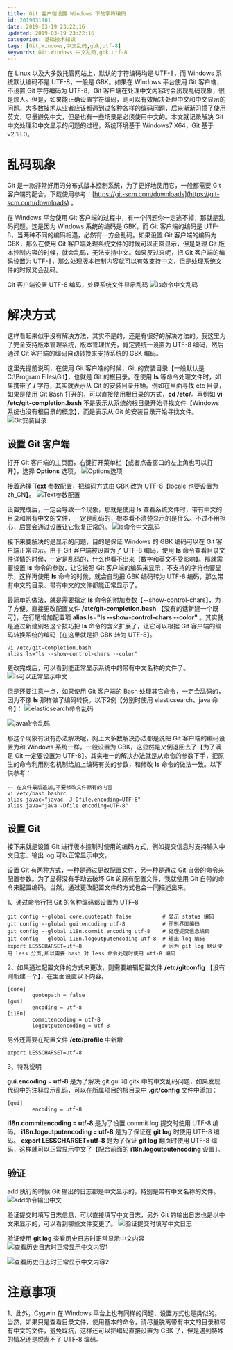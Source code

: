 ```yaml
---
title: Git 客户端设置 Windows 下的字符编码
id: 2019031901
date: 2019-03-19 23:22:16
updated: 2019-03-19 23:22:16
categories: 基础技术知识
tags: [Git,Windows,中文乱码,gbk,utf-8]
keywords: Git,Windows,中文乱码,gbk,utf-8
---
```



在 Linux 以及大多数托管网站上，默认的字符编码均是 UTF-8，而 Windows 系统默认编码不是 UTF-8，一般是 GBK。如果在 Windows 平台使用 Git 客户端，不设置 Git 字符编码为 UTF-8，Git 客户端在处理中文内容时会出现乱码现象，很是烦人。但是，如果能正确设置字符编码，则可以有效解决处理中文和中文显示的问题。大多数技术从业者应该都遇到过各种各样的编码问题，后来渐渐习惯了使用英文，尽量避免中文，但是也有一些场景是必须使用中文的。本文就记录解决 Git 中文处理和中文显示的问题的过程，系统环境基于 Windows7 X64，Git 基于 v2.18.0。


<!-- more -->


# 乱码现象


Git 是一款非常好用的分布式版本控制系统，为了更好地使用它，一般都需要 Git 客户端的配合，下载使用参考：[https://git-scm.com/downloads](https://git-scm.com/downloads) 。

在 Windows 平台使用 Git 客户端的过程中，有一个问题你一定逃不掉，那就是乱码问题。这是因为 Windows 系统的编码是 GBK，而 Git 客户端的编码是 UTF-8，当两种不同的编码相遇，必然有一方会乱码。如果设置 Git 客户端的编码为 GBK，那么在使用 Git 客户端处理系统文件的时候可以正常显示，但是处理 Git 版本控制内容的时候，就会乱码，无法支持中文。如果反过来呢，把 Git 客户端的编码设置为 UTF-8，那么处理版本控制内容就可以有效支持中文，但是处理系统文件的时候又会乱码。

Git 客户端设置 UTF-8 编码，处理系统文件显示乱码
![ls命令中文乱码](https://raw.githubusercontent.com/iplaypi/img-playpi/master/img/old/b7f2e3a3gy1g17blzgl2zj20l50cpjt9.jpg "ls命令中文乱码")


# 解决方式


这样看起来似乎没有解决方法，其实不是的，还是有很好的解决方法的。我这里为了完全支持版本管理系统，版本管理优先，肯定要统一设置为 UTF-8 编码，然后通过 Git 客户端的编码自动转换来支持系统的 GBK 编码。

这里先提前说明，在使用 Git 客户端的时候，Git 的安装目录【一般默认是 C:\Program Files\Git】，也就是 Git 的根目录。在使用 **ls** 等命令处理文件时，如果携带了 **/** 字符，其实就表示从 Git 的安装目录开始。例如在里面寻找 etc 目录，如果是使用 Git Bash 打开的，可以直接使用根目录的方式，**cd /etc/**。再例如 **vi /etc/git-completion.bash** 不是表示从系统的根目录开始寻找文件【Windows 系统也没有根目录的概念】，而是表示从 Git 的安装目录开始寻找文件。
![Git安装目录](https://raw.githubusercontent.com/iplaypi/img-playpi/master/img/old/b7f2e3a3gy1g17bn7wtv0j20nd0dumyg.jpg "Git安装目录")

## 设置 Git 客户端

打开 Git 客户端的主页面，右键打开菜单栏【或者点击窗口的左上角也可以打开】，选择 **Options** 选项。
![Options选项](https://raw.githubusercontent.com/iplaypi/img-playpi/master/img/old/b7f2e3a3gy1g17bmpt7mnj20l50cp0tw.jpg "Options选项")

接着选择 **Text** 参数配置，把编码方式由 GBK 改为 UTF-8【locale 也要设置为 zh_CN】。
![Text参数配置](https://raw.githubusercontent.com/iplaypi/img-playpi/master/img/old/b7f2e3a3gy1g17bnna4xyj20l50cpacj.jpg "Text参数配置")

设置完成后，一定会导致一个现象，那就是使用 **ls** 查看系统文件时，带有中文的目录和带有中文的文件，一定是乱码的，根本看不清楚显示的是什么。不过不用担心，后面会通过设置让它恢复正常的。
![ls命令中文乱码](https://raw.githubusercontent.com/iplaypi/img-playpi/master/img/old/b7f2e3a3gy1g17blzgl2zj20l50cpjt9.jpg "ls命令中文乱码")

接下来要解决的是显示的问题，目的是保证 Windows 的 GBK 编码可以在 Git 客户端正常显示。由于 Git 客户端被设置为了 UTF-8 编码，使用 **ls** 命令查看目录文件详情的时候，一定是乱码的，什么也看不出来【数字和英文不受影响】。那就需要设置 **ls** 命令的参数，让它按照 Git 客户端的编码来显示，不支持的字符也要显示，这样再使用 **ls** 命令的时候，就会自动把 GBK 编码转为 UTF-8 编码，那么带有中文的目录、带有中文的文件都能正常显示了。

最简单的做法，就是需要指定 **ls** 命令的附加参数【--show-control-chars】，为了方便，直接更改配置文件 **/etc/git-completion.bash** 【没有的话新建一个既可】，在行尾增加配置项 **alias ls="ls --show-control-chars --color"** 。其实就是通过新建别名这个技巧把 **ls** 命令的含义扩展了，让它可以根据 Git 客户端的编码转换系统的编码【在这里就是把 GBK 转为 UTF-8】。

```
vi /etc/git-completion.bash
alias ls="ls --show-control-chars --color"
```

更改完成后，可以看到能正常显示系统中的带有中文名称的文件了。
![ls可以正常显示中文](https://raw.githubusercontent.com/iplaypi/img-playpi/master/img/old/b7f2e3a3gy1g17bo2mcrej20l50cpq4y.jpg "ls可以正常显示中文")

但是还要注意一点，如果使用 Git 客户端的 Bash 处理其它命令，一定会乱码的，因为不像 **ls** 那样做了编码转换。以下2例【分别时使用 elasticsearch、java 命令】：
![elasticsearch命令乱码](https://raw.githubusercontent.com/iplaypi/img-playpi/master/img/old/b7f2e3a3gy1g185ktkbutj20l50cp0ul.jpg "elasticsearch命令乱码")

![java命令乱码](https://raw.githubusercontent.com/iplaypi/img-playpi/master/img/old/b7f2e3a3gy1g185l2lrrhj20l50ghmz2.jpg "java命令乱码")

那这个现象有没有办法解决呢，网上大多数解决办法都是说把 Git 客户端的编码设置为和 Windows 系统一样，一般设置为 GBK，这显然是又倒退回去了【为了满足 Git 一定要设置为 UTF-8】。其实唯一的解决办法就是从命令的参数下手，把原生的命令利用别名机制给加上编码有关的参数，和修改 **ls** 命令的做法一致。以下供参考：

```
-- 在文件最后追加,不要修改文件原有的内容
vi /etc/bash.bashrc
alias javac="javac -J-Dfile.encoding=UTF-8"
alias java="java -Dfile.encoding=UTF-8"
```

## 设置 Git

接下来就是设置 Git 进行版本控制时使用的编码方式，例如提交信息时支持输入中文日志、输出 log 可以正常显示中文。

设置 Git 有两种方式，一种是通过更改配置文件，另一种是通过 Git 自带的命令来配置参数。为了显得没有手动去破坏 Git 的原有配置文件，我就使用 Git 自带的命令来配置编码。当然，通过更改配置文件的方式也会一同描述出来。

1、通过命令行把 Git 的各种编码都设置为 UTF-8

```
git config --global core.quotepath false          # 显示 status 编码 
git config --global gui.encoding utf-8            # 图形界面编码 
git config --global i18n.commit.encoding utf-8    # 处理提交信息编码 
git config --global i18n.logoutputencoding utf-8  # 输出 log 编码 
export LESSCHARSET=utf-8                          # 因为 git log 默认使用 less 分页,所以需要 bash 对 less 命令处理时使用 utf-8 编码
```

2、如果通过配置文件的方式来更改，则需要编辑配置文件 **/etc/gitconfig** 【没有则新建一个】，在里面设置以下内容。

```
[core]
        quotepath = false 
[gui]
        encoding = utf-8 
[i18n]
        commitencoding = utf-8 
        logoutputencoding = utf-8
```

另外还需要在配置文件 **/etc/profile** 中新增

```
export LESSCHARSET=utf-8
```

3、特殊说明

**gui.encoding = utf-8** 是为了解决 git gui 和 gitk 中的中文乱码问题，如果发现代码中的注释显示乱码，可以在所属项目的根目录中 **.git/config** 文件中添加：

```
[gui]
        encoding = utf-8
```

**i18n.commitencoding = utf-8** 是为了设置 commit log 提交时使用 UTF-8 编码。
**i18n.logoutputencoding = utf-8** 是为了保证在 **git log** 时使用 UTF-8 编码。
**export LESSCHARSET=utf-8** 是为了保证 **git log** 翻页时使用 UTF-8 编码，这样就可以正常显示中文了【配合前面的 **i18n.logoutputencoding** 设置】。

## 验证

add 执行的时候 Git 输出的日志都是中文显示的，特别是带有中文名称的文件。
![add命令输出中文](https://raw.githubusercontent.com/iplaypi/img-playpi/master/img/old/b7f2e3a3gy1g17bv0ph2yj20l50f20uh.jpg "add命令输出中文")

验证提交时填写日志信息，可以直接填写中文日志，另外 Git 的输出日志也是以中文来显示的，可以看到哪些文件变更了。
![验证提交时填写中文日志](https://raw.githubusercontent.com/iplaypi/img-playpi/master/img/old/b7f2e3a3gy1g17boorhqyj20l50cpgn8.jpg "验证提交时填写中文日志")

验证使用 **git log** 查看历史日志时正常显示中文内容
![查看历史日志时正常显示中文内容1](https://raw.githubusercontent.com/iplaypi/img-playpi/master/img/old/b7f2e3a3gy1g17bosnlsnj20l50cp0tt.jpg "查看历史日志时正常显示中文内容1")


![查看历史日志时正常显示中文内容2](https://raw.githubusercontent.com/iplaypi/img-playpi/master/img/old/b7f2e3a3gy1g17box3cduj20l50cp3zx.jpg "查看历史日志时正常显示中文内容2")


# 注意事项


1、此外，Cygwin 在 Windows 平台上也有同样的问题，设置方式也是类似的。当然，如果只是查看目录文件，使用基本的命令，请尽量脱离带有中文的目录和带有中文的文件，避免踩坑，这样还可以把编码直接设置为 GBK 了，但是遇到特殊的情况还是脱离不了 UTF-8 编码。

